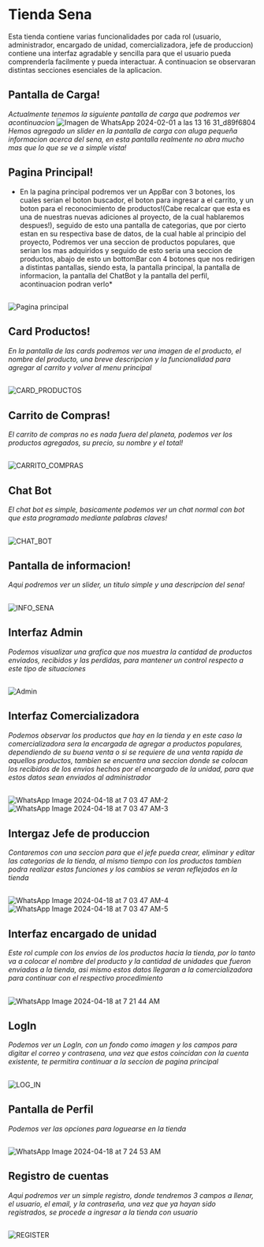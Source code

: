 # Tienda Sena

Esta tienda contiene varias funcionalidades por cada rol (usuario, administrador, encargado de unidad, comercializadora, jefe de produccion) contiene una interfaz agradable y sencilla para que el usuario pueda comprenderla facilmente y pueda interactuar. A continuacion se observaran distintas secciones esenciales de la aplicacion.



## Pantalla de Carga!
*Actualmente tenemos la siguiente pantalla de carga que podremos ver acontinuacion*
![Imagen de WhatsApp 2024-02-01 a las 13 16 31_d89f6804](https://github.com/JuanDaniel1/ProyectoFinalGitSena/assets/110691487/4273aec6-256c-47a9-9c51-826c23cd6870)
*Hemos agregado un slider en la pantalla de carga con aluga pequeña informacion acerca del sena, en esta pantalla realmente no abra mucho mas que lo que se ve a simple vista!*

##
## Pagina Principal!
* En la pagina principal podremos ver un AppBar con 3 botones, los cuales serian el boton buscador, el boton para ingresar a el carrito, y un boton para el reconocimiento de productos!(Cabe recalcar que esta es una de nuestras nuevas adiciones al proyecto, de la cual hablaremos despues!), seguido de esto una pantalla de categorias, que por cierto estan en su respectiva base de datos, de la cual hable al principio del proyecto, Podremos ver una seccion de productos populares, que serian los mas adquiridos y seguido de esto seria una seccion de productos, abajo de esto un bottomBar con 4 botones que nos redirigen a distintas pantallas, siendo esta, la pantalla principal, la pantalla de informacion, la pantalla del ChatBot y la pantalla del perfil, acontinuacion podran verlo*

##
![Pagina principal](https://github.com/JuanDaniel1/ProyectoFinalGitSena/assets/110691487/fdf8e714-4101-49de-a53e-d98f3a0d2789)

##
## Card Productos!
*En la pantalla de las cards podremos ver una imagen de el producto, el nombre del producto, una breve descripcion y la funcionalidad para agregar al carrito y volver al menu principal*
##

![CARD_PRODUCTOS](https://github.com/JuanDaniel1/ProyectoFinalGitSena/assets/110691487/5b3d9948-732b-48fb-a6ab-f15ce10898d0)


##
## Carrito de Compras!
*El carrito de compras no es nada fuera del planeta, podemos ver los productos agregados, su precio, su nombre y el total!*
##
![CARRITO_COMPRAS](https://github.com/JuanDaniel1/ProyectoFinalGitSena/assets/110691487/fc1e373b-ef7c-49e2-9586-e506f137428e)
##

## Chat Bot
*El chat bot es simple, basicamente podemos ver un chat normal con bot que esta programado mediante palabras claves!*
##
![CHAT_BOT](https://github.com/JuanDaniel1/ProyectoFinalGitSena/assets/110691487/97b07030-1a11-4e01-97f0-8884532dcb63)
##
## Pantalla de informacion!
*Aqui podremos ver un slider, un titulo simple y una descripcion del sena!*
##
![INFO_SENA](https://github.com/JuanDaniel1/ProyectoFinalGitSena/assets/110691487/355a9d4b-bec2-472e-83ed-80cfd52f162f)
##

## Interfaz Admin
*Podemos visualizar una grafica que nos muestra la cantidad de productos enviados, recibidos y las perdidas, para mantener un control respecto a este tipo de situaciones*
##
![Admin](https://github.com/JuanDaniel1/ProyectoCloud/assets/110575826/61fb1cd1-cc18-4a6b-bbb0-4ef711abdccb)
##

## Interfaz Comercializadora
*Podemos observar los productos que hay en la tienda y en este caso la comercializadora sera la encargada de agregar a productos populares, dependiendo de su buena venta o si se requiere de una venta rapida de aquellos productos, tambien se encuentra una seccion donde se colocan los recibidos de los envios hechos por el encargado de la unidad, para que estos datos sean enviados al administrador*
##
![WhatsApp Image 2024-04-18 at 7 03 47 AM-2](https://github.com/JuanDaniel1/ProyectoCloud/assets/110575826/20277c47-0047-4e73-9bf2-79c754416e04)
![WhatsApp Image 2024-04-18 at 7 03 47 AM-3](https://github.com/JuanDaniel1/ProyectoCloud/assets/110575826/770187bc-b881-4c33-a9d9-5d065c8cfcdf)
##

## Intergaz Jefe de produccion
*Contaremos con una seccion para que el jefe pueda crear, eliminar y editar las categorias de la tienda, al mismo tiempo con los productos tambien podra realizar estas funciones y los cambios se veran reflejados en la tienda*
##
![WhatsApp Image 2024-04-18 at 7 03 47 AM-4](https://github.com/JuanDaniel1/ProyectoCloud/assets/110575826/b7df4ebf-ace2-4370-8d2a-29ef8fef4846)
![WhatsApp Image 2024-04-18 at 7 03 47 AM-5](https://github.com/JuanDaniel1/ProyectoCloud/assets/110575826/322a0496-6793-4e18-a371-8996e3d29f0d)
##


## Interfaz encargado de unidad
*Este rol cumple con los envios de los productos hacia la tienda, por lo tanto va a colocar el nombre del producto y la cantidad de unidades que fueron enviadas a la tienda, asi mismo estos datos llegaran a la comercializadora para continuar con el respectivo procedimiento*
##

![WhatsApp Image 2024-04-18 at 7 21 44 AM](https://github.com/JuanDaniel1/ProyectoCloud/assets/110575826/e921045e-9f73-424f-982d-cd5e83b2dbb2)

##

## LogIn
*Podemos ver un LogIn, con un fondo como imagen y los campos para digitar el correo y contrasena, una vez que estos coincidan con la cuenta existente, te permitira continuar a la seccion de pagina principal*
##
![LOG_IN](https://github.com/JuanDaniel1/ProyectoFinalGitSena/assets/110691487/64059ff1-bd64-4ee0-a55c-aadde42d2e9f)
##

## Pantalla de Perfil 
*Podemos ver las opciones para loguearse en la tienda*
##
![WhatsApp Image 2024-04-18 at 7 24 53 AM](https://github.com/JuanDaniel1/ProyectoCloud/assets/110575826/65231af1-acc2-4001-a32d-2a94e2223d64)

##
## Registro de cuentas
*Aqui podremos ver un simple registro, donde tendremos 3 campos a llenar, el usuario, el email, y la contraseña, una vez que ya hayan sido registrados, se procede a ingresar a la tienda con usuario*
##
![REGISTER](https://github.com/JuanDaniel1/ProyectoFinalGitSena/assets/110691487/b3714ddc-9dca-4ce5-826b-19762647642f)
##

